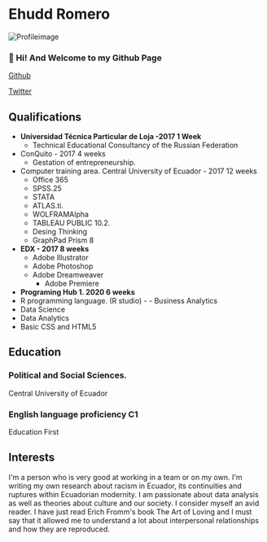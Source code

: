 # Ehudd Romero

![Profileimage](https://avatars.githubusercontent.com/u/78237982?s=400&u=b39e0a8ff41577a66670e35e86304a660a5c2c08&v=4)

### 👋 Hi! And Welcome to my Github Page


[Github](https://github.com/EhuddR)

[Twitter](https://twitter.com/ehuddromero)

## Qualifications
- **Universidad Técnica Particular de Loja -2017 1 Week**
  - Technical Educational Consultancy of the Russian Federation
- ConQuito - 2017 4 weeks
  - Gestation of entrepreneurship.
- Computer training area. Central University of Ecuador - 2017 12 weeks
	- Office 365
	- SPSS.25
	- STATA
	- ATLAS.ti.
	- WOLFRAMAlpha
	- TABLEAU PUBLIC 10.2.
	- Desing Thinking
	- GraphPad Prism 8
- **EDX - 2017 8 weeks**
	- Adobe Illustrator
	- Adobe Photoshop
  - Adobe Dreamweaver
	- Adobe Premiere
- **Programing Hub 1. 2020 6 weeks**
- R programming language. (R studio) - - Business Analytics
- Data Science
- Data Analytics
- Basic CSS and HTML5
## Education
### Political and Social Sciences.
Central University of Ecuador 

### English language proficiency C1 
Education First
## Interests
I'm a person who is very good at working in a team or on my own.
I'm writing my own research about racism in Ecuador, its continuities and ruptures within Ecuadorian modernity.
I am passionate about data analysis as well as theories about culture and our society.
I consider myself an avid reader. I have just read Erich Fromm's book The Art of Loving and I must say that it allowed me
to understand a lot about interpersonal relationships and how they are reproduced.
